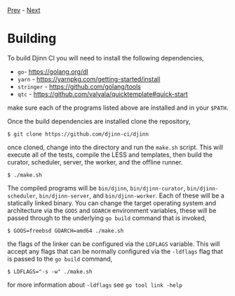 [Prev](/admin) - [Next](/admin/curator)

# Building

To build Djinn CI you will need to install the following dependencies,

* `go`- https://golang.org/dl
* `yarn` - https://yarnpkg.com/getting-started/install
* `stringer` - https://github.com/golang/tools
* `qtc` - https://github.com/valyala/quicktemplate#quick-start

make sure each of the programs listed above are installed and in your `$PATH`.

Once the build dependencies are installed clone the repository,

    $ git clone https://github.com/djinn-ci/djinn

once cloned, change into the directory and run the `make.sh` script. This will
execute all of the tests, compile the LESS and templates, then build the
curator, scheduler, server, the worker, and the offline runner.

    $ ./make.sh

The compiled programs will be `bin/djinn`, `bin/djinn-curator`,
`bin/djinn-scheduler`, `bin/djinn-server`, and `bin/djinn-worker`. Each of
these will be a statically linked binary. You can change the target operating
system and architecture via the `GOOS` and `GOARCH` environment variables,
these will be passed through to the underlying `go build` command that is
invoked,

    $ GOOS=freebsd GOARCH=amd64 ./make.sh

the flags of the linker can be configured via the `LDFLAGS` variable. This will
accept any flags that can be normally configured via the `-ldflags` flag that
is passed to the `go build` command,

    $ LDFLAGS="-s -w" ./make.sh

for more information about `-ldflags` see `go tool link -help`
